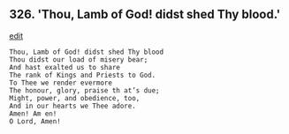 
## 326.  'Thou, Lamb of God! didst shed Thy blood.'
[edit](https://docs.google.com/document/d/1%2DDRCqsOw87FW_lQD0A98Ed2cbQm81OdG/edit?mode=html)



    Thou, Lamb of God! didst shed Thy blood 
    Thou didst our load of misery bear;
    And hast exalted us to share 
    The rank of Kings and Priests to God.
    To Thee we render evermore 
    The honour, glory, praise th at’s due; 
    Might, power, and obedience, too,
    And in our hearts we Thee adore.
    Amen! Am en!
    O Lord, Amen!
